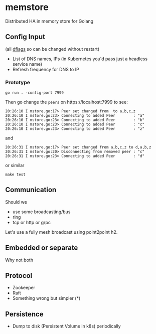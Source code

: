 # memstore
Distributed HA in memory store for Golang

## Config Input
(all [dflags](https://github.com/fortio/dflag#fortio-dynamic-flags) so can be changed without restart)

- List of DNS names, IPs (in Kubernetes you'd pass just a headless service name)
- Refresh frequency for DNS to IP

### Prototype
```
go run . -config-port 7999
```

Then go change the `peers` on https://localhost:7999 to see:
```
20:26:10 I mstore.go:17> Peer set changed from  to a,b,c,z
20:26:10 I mstore.go:23> Connecting to added Peer        : "a"
20:26:10 I mstore.go:23> Connecting to added Peer        : "b"
20:26:10 I mstore.go:23> Connecting to added Peer        : "c"
20:26:10 I mstore.go:23> Connecting to added Peer        : "z"
```
and
```
20:26:31 I mstore.go:17> Peer set changed from a,b,c,z to d,a,b,z
20:26:31 I mstore.go:20> Disconnecting from removed peer : "c"
20:26:31 I mstore.go:23> Connecting to added Peer        : "d"
```

or similar
```
make test
```

## Communication

Should we
- use some broadcasting/bus
- ring
- tcp or http or grpc

Let's use a fully mesh broadcast using point2point h2.

## Embedded or separate

Why not both

## Protocol

- Zookeeper
- Raft
- Something wrong but simpler (*)

## Persistence

- Dump to disk (Persistent Volume in k8s) periodically
